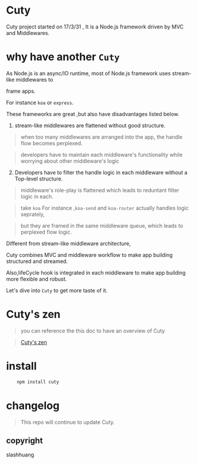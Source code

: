 # Cuty

 Cuty project started on 17/3/31 , It is a Node.js framework driven by MVC and Middlewares.


# why have another `Cuty`


 As Node.js is an async/IO runtime, most of Node.js framework uses stream-like middlewares to

 frame apps.

 For instance `koa` or `express`.

 These frameworks are great ,but also have disadvantages listed below.

 1. stream-like middlewares are flattened without good structure.

 >  when too many middlewares are arranged into the app, the handle flow becomes perplexed.

 >  developers have to maintain each middleware's functionality while worrying about other middleware's logic



2. Developers have to filter the handle logic in each middleware without a Top-level structure.

 > middleware's role-play is flattened which leads to reduntant filter logic in each.

 > take `koa` For instance ,`koa-send` and `koa-router` actually handles logic seprately,

 > but they are framed in the same middleware queue, which leads to perplexed flow logic.


 Different from stream-like  middleware architecture,

 Cuty combines MVC and middleware workflow to make app building structured and streamed.

 Also,lifeCycle hook is integrated in each middleware to make app building more flexible and robust.

 Let's dive into `Cuty` to get more taste of it.

# Cuty's zen

> you can reference the this doc to have an overview of Cuty

> [Cuty's zen ](./doc/inspiration.md)


# install

```js
	npm install cuty
```

# changelog
> This repo will continue to update Cuty.

## copyright

slashhuang
